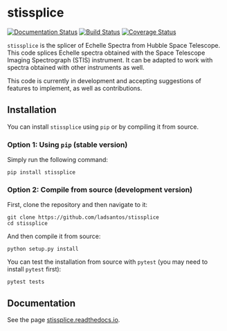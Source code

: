 # stissplice

[![Documentation Status](https://readthedocs.org/projects/stissplice/badge/?version=latest)](https://stissplice.readthedocs.io/en/latest/?badge=latest) [![Build Status](https://app.travis-ci.com/ladsantos/stissplice.svg?branch=main)](https://app.travis-ci.com/ladsantos/stissplice) [![Coverage Status](https://coveralls.io/repos/github/ladsantos/stissplice/badge.svg?branch=main)](https://coveralls.io/github/ladsantos/stissplice?branch=main)

``stissplice`` is the splicer of Echelle Spectra from Hubble Space Telescope. This code splices Echelle spectra obtained with the Space Telescope Imaging Spectrograph (STIS) instrument. It can be adapted to work with spectra obtained with other instruments as well.

This code is currently in development and accepting suggestions of features to implement, as well as contributions.

Installation
------------

You can install `stissplice` using `pip` or by compiling it from source.

### Option 1: Using `pip` (stable version)

Simply run the following command:
```angular2html
pip install stissplice
```

### Option 2: Compile from source (development version)

First, clone the repository and then navigate to it:
```angular2html
git clone https://github.com/ladsantos/stissplice
cd stissplice
```

And then compile it from source:
```angular2html
python setup.py install
```

You can test the installation from source with ``pytest`` (you may need to install ``pytest`` first):
```angular2html
pytest tests
```

Documentation
-------------

See the page [stissplice.readthedocs.io](https://stissplice.readthedocs.io/).